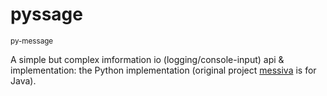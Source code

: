 # pyssage

<small>py-message</small>

A simple but complex imformation io (logging/console-input) api & implementation:
the Python implementation (original project [messiva] is for Java).

[messiva]: https://github.com/suk-ws/messiva
